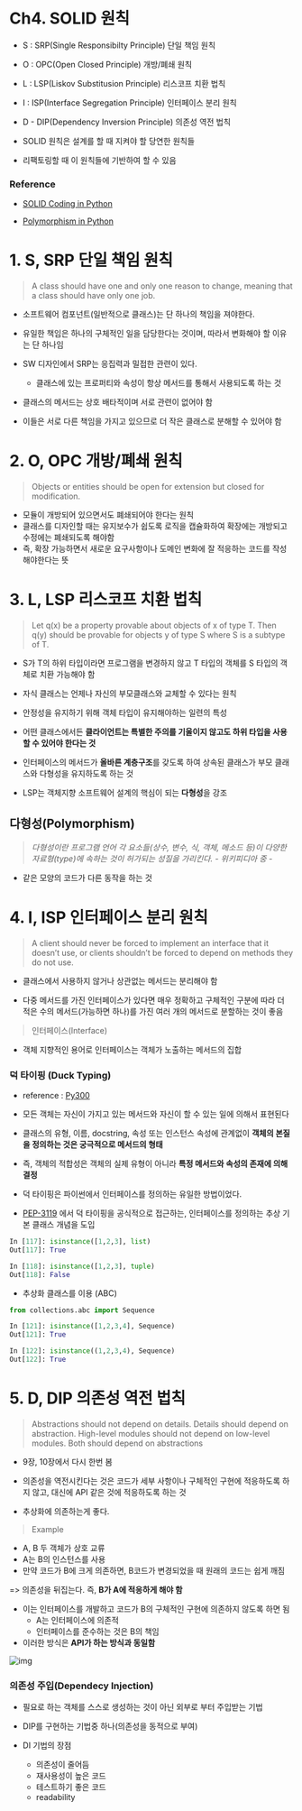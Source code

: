 # Ch4. SOLID 원칙

- S : SRP(Single Responsibilty Principle) 단일 책임 원칙
- O : OPC(Open Closed Principle) 개방/폐쇄 원칙
- L : LSP(Liskov Substitusion Principle) 리스코프 치환 법칙
- I : ISP(Interface Segregation Principle) 인터페이스 분리 원칙
- D - DIP(Dependency Inversion Principle) 의존성 역전 법칙



- SOLID 원칙은 설계를 할 때 지켜야 할 당연한 원칙들
- 리팩토링할 때 이 원칙들에 기반하여 할 수 있음



### Reference

- [SOLID Coding in Python](https://towardsdatascience.com/solid-coding-in-python-1281392a6a94)

- [Polymorphism in Python](https://www.programiz.com/python-programming/polymorphism)

# 1. S, SRP 단일 책임 원칙

> A class should have one and only one reason to change, meaning that a class should have only one job.

- 소프트웨어 컴포넌트(일반적으로 클래스)는 단 하나의 책임을 져야한다.
- 유일한 책임은 하나의 구체적인 일을 담당한다는 것이며, 따라서 변화해야 할 이유는 단 하나임

- SW 디자인에서 SRP는 응집력과 밀접한 관련이 있다.
  - 클래스에 있는 프로퍼티와 속성이 항상 메서드를 통해서 사용되도록 하는 것



- 클래스의 메서드는 상호 배타적이며 서로 관련이 없어야 함
- 이들은 서로 다른 책임을 가지고 있으므로 더 작은 클래스로 분해할 수 있어야 함



# 2. O, OPC 개방/폐쇄 원칙

> Objects or entities should be open for extension but closed for modification.

- 모듈이 개방되어 있으면서도 폐쇄되어야 한다는 원칙
- 클래스를 디자인할 때는 유지보수가 쉽도록 로직을 캡슐화하여 확장에는 개방되고
  수정에는 폐쇄되도록 해야함
- 즉, 확장 가능하면서 새로운 요구사항이나 도메인 변화에 잘 적응하는 코드를 작성해야한다는 뜻



# 3. L, LSP 리스코프 치환 법칙

> Let q(x) be a property provable about objects of x of type T. Then q(y) should be provable for objects y of type S where S is a subtype of T.

- S가 T의 하위 타입이라면 프로그램을 변경하지 않고 T 타입의 객체를 S 타입의 객체로 치환 가능해야 함

- 자식 클래스는 언제나 자신의 부모클래스와 교체할 수 있다는 원칙

- 안정성을 유지하기 위해 객체 타입이 유지해야하는 일련의 특성
- 어떤 클래스에서든 **클라이언트는 특별한 주의를 기울이지 않고도 하위 타입을 사용할 수 있어야 한다는 것**



- 인터페이스의 메서드가 **올바른 계층구조**를 갖도록 하여 상속된 클래스가 부모 클래스와 다형성을 유지하도록 하는 것

- LSP는 객체지향 소프트웨어 설계의 핵심이 되는 **다형성**을 강조

## 다형성(Polymorphism)

> *다형성이란 프로그램 언어 각 요소들(상수, 변수, 식, 객체, 메소드 등)이 다양한 자료형(type)에 속하는 것이 허가되는 성질을 가리킨다. - 위키피디아 중 -*

- 같은 모양의 코드가 다른 동작을 하는 것



# 4. I, ISP 인터페이스 분리 원칙

> A client should never be forced to implement an interface that it doesn’t use, or clients shouldn’t be forced to depend on methods they do not use.

- 클래스에서 사용하지 않거나 상관없는 메서드는 분리해야 함

- 다중 메서드를 가진 인터페이스가 있다면 매우 정확하고 구체적인 구분에 따라 더 적은 수의 메서드(가능하면 하나)를 가진 여러 개의 메서드로 분할하는 것이 좋음



> 인터페이스(Interface)

- 객체 지향적인 용어로 인터페이스는 객체가 노출하는 메서드의 집합



### 덕 타이핑 (Duck Typing)

- reference : [Py300](https://uwpce-pythoncert.github.io/Py300/ABCs.html)

- 모든 객체는 자신이 가지고 있는 메서드와 자신이 할 수 있는 일에 의해서 표현된다
- 클래스의 유형, 이름, docstring, 속성 또는 인스턴스 속성에 관계없이
  **객체의 본질을 정의하는 것은 궁극적으로 메서드의 형태**

- 즉, 객체의 적합성은 객체의 실제 유형이 아니라 **특정 메서드와 속성의 존재에 의해 결정**

- 덕 타이핑은 파이썬에서 인터페이스를 정의하는 유일한 방법이었다.
- [PEP-3119](https://www.python.org/dev/peps/pep-3119/) 에서 덕 타이핑을 공식적으로 접근하는, 인터페이스를 정의하는 추상 기본 클래스 개념을 도입

```python
In [117]: isinstance([1,2,3], list)
Out[117]: True

In [118]: isinstance([1,2,3], tuple)
Out[118]: False
```

- 추상화 클래스를 이용 (ABC)

```python
from collections.abc import Sequence

In [121]: isinstance([1,2,3,4], Sequence)
Out[121]: True

In [122]: isinstance((1,2,3,4), Sequence)
Out[122]: True
```





# 5. D, DIP 의존성 역전 법칙

> Abstractions should not depend on details. Details should depend on abstraction. High-level modules should not depend on low-level modules. Both should depend on abstractions

- 9장, 10장에서 다시 한번 봄

- 의존성을 역전시킨다는 것은 코드가 세부 사항이나 구체적인 구현에 적응하도록 하지 않고, 대신에 API 같은 것에 적응하도록 하는 것

- 추상화에 의존하는게 좋다.



> Example

- A, B 두 객체가 상호 교류
- A는 B의 인스턴스를 사용
- 만약 코드가 B에 크게 의존하면, B코드가 변경되었을 때 원래의 코드는 쉽게 깨짐

=> 의존성을 뒤집는다. 즉, **B가 A에 적응하게 해야 함**

- 이는 인터페이스를 개발하고 코드가 B의 구체적인 구현에 의존하지 않도록 하면 됨
  - A는 인터페이스에 의존적
  - 인터페이스를 준수하는 것은 B의 책임
- 이러한 방식은 **API가 하는 방식과 동일함**

![img](https://miro.medium.com/max/633/1*7rFi864XfIo2VGG9DCCF8g.png)



### 의존성 주입(Dependecy Injection)

- 필요로 하는 객체를 스스로 생성하는 것이 아닌 외부로 부터 주입받는 기법

- DIP를 구현하는 기법중 하나(의존성을 동적으로 부여)
- DI 기법의 장점
  - 의존성이 줄어듬
  - 재사용성이 높은 코드
  - 테스트하기 좋은 코드
  - readability



